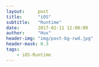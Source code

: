 ```yaml
---
layout:     post
title:      "iOS"
subtitle:   "Runtime"
date:       2017-02-11 12:00:00
author:     "Hux"
header-img: "img/post-bg-rwd.jpg"
header-mask: 0.3
tags:
    - iOS-Runtime
---
```


